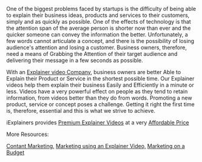 <p>One of the biggest problems faced by startups is the difficulty of being able to explain their business ideas, products and services to their customers, simply and as quickly as possible. One of the effects of technology is that the attention span of the average person is shorter now than ever and the quicker someone can convey the information the better. Unfortunately, a few words cannot articulate a concept, and there is the possibility of losing audience's attention and losing a customer. Business owners, therefore, need a means of Grabbing the Attention of their target audience and delivering their message in a few seconds as possible.</p>
<p>With an <a href="https://www.iexplainers.com/">Explainer video Company</a>, business owners are better Able to Explain their Product or Service in the shortest possible time. Our Explainer videos help them explain their business Easily and Efficiently in a minute or less. Videos have a very powerful effect on people as they tend to retain information, from videos better than they do from words. Promoting a new product, service or concept poses a challenge. Getting it right the first time is, therefore, essential and this is what we strive to achieve.</p>
<p>iExplainers&nbsp;provides <a href="https://www.iexplainers.com/explainer-video-portfolio">Premium Explainer Videos</a> at a very <a href="https://www.iexplainers.com/pricing">Affordable Price</a></p>

More Resources:

<a href="http://kanikasharma.snack.ws/back-to-basics-content-marketing.html">Contant Marketing,</a>
<a href="http://racheltestsite.strikingly.com/blog/impact-highlight-our-first-grant-in-action">Marketing using an Explainer Video,</a>
<a href="https://kanikasharma.jimdo.com/2018/08/13/marketing-on-a-budget-with-an-animated-explainer-video/">Marketing on a Budget</a>
